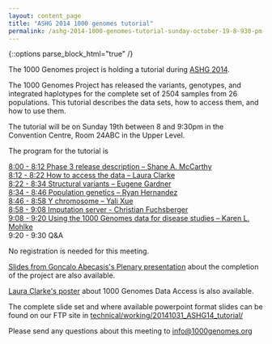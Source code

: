 ```yaml
---
layout: content_page
title: "ASHG 2014 1000 genomes tutorial"
permalink: /ashg-2014-1000-genomes-tutorial-sunday-october-19-8-930-pm-convention-center-room-24abc-upper-level/
---
```


{::options parse_block_html="true" /}
<div class="enclosed">

The 1000 Genomes project is holding a tutorial during [ASHG 2014](http://www.ashg.org/cgi-bin/2014/ashg14SOE.pl).

The 1000 Genomes Project has released the variants, genotypes, and integrated haplotypes for the complete set of 2504 samples from 26 populations.  This tutorial describes the data sets, how to access them, and how to use them.

The tutorial will be on Sunday 19th between 8 and 9:30pm in the Convention Centre, Room 24ABC in the Upper Level.

The program for the tutorial is

[8:00 - 8:12 Phase 3 release description – Shane A. McCarthy](ftp://ftp.1000genomes.ebi.ac.uk/vol1/ftp/technical/working/20141031_ASHG14_tutorial/ASHG14_1000G_Background_McCarthy.pdf)  
[8:12 - 8:22 How to access the data – Laura Clarke](ftp://ftp.1000genomes.ebi.ac.uk/vol1/ftp/technical/working/20141031_ASHG14_tutorial/ASHG14_1000G_data_access_Clarke.pdf)  
[8:22 - 8:34 Structural variants – Eugene Gardner](ftp://ftp.1000genomes.ebi.ac.uk/vol1/ftp/technical/working/20141031_ASHG14_tutorial/ASHG14_1000G_SV_Gardener.pdf)  
[8:34 - 8:46 Population genetics – Ryan Hernandez](ftp://ftp.1000genomes.ebi.ac.uk/vol1/ftp/technical/working/20141031_ASHG14_tutorial/ASHG14_1000G_PopGen_Hernandez.pdf)  
[8:46 - 8:58 Y chromosome – Yali Xue](ftp://ftp.1000genomes.ebi.ac.uk/vol1/ftp/technical/working/20141031_ASHG14_tutorial/ASHG14_1000G_chrY_Xue.pdf)  
[8:58 - 9:08 Imputation server - Christian Fuchsberger](ftp://ftp.1000genomes.ebi.ac.uk/vol1/ftp/technical/working/20141031_ASHG14_tutorial/ASHG14_1000G_Imputation_Fuchsberger.pdf)  
[9:08 - 9:20 Using the 1000 Genomes data for disease studies – Karen L. Mohlke](ftp://ftp.1000genomes.ebi.ac.uk/vol1/ftp/technical/working/20141031_ASHG14_tutorial/ASHG14_1000G_disease_Mohlke.pdf)  
9:20 - 9:30 Q&A

No registration is needed for this meeting.

[Slides from Goncalo Abecasis's Plenary presentation](ftp://ftp.1000genomes.ebi.ac.uk/vol1/ftp/technical/working/20141031_ASHG14_tutorial/ASHG14_1000G_Completion_Abecasis.pdf) about the completion of the project are also available.

[Laura Clarke's poster](ftp://ftp.1000genomes.ebi.ac.uk/vol1/ftp/technical/working/20141031_ASHG14_tutorial/ASHG14_1000G_Poster_Clarke.pdf) about 1000 Genomes Data Access is also available.

The complete slide set and where available powerpoint format slides can be found on our FTP site in [technical/working/20141031_ASHG14_tutorial/](ftp://ftp.1000genomes.ebi.ac.uk/vol1/ftp/technical/working/20141031_ASHG14_tutorial/)

Please send any questions about this meeting to [info@1000genomes.org](mailto:info@1000genomes.org)

</div>
